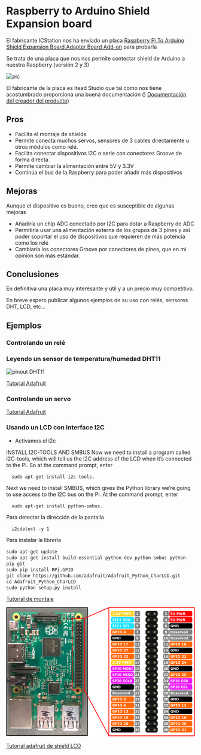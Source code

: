 # Raspberry to Arduino Shield Expansion board

El fabricante ICStation nos ha enviado un placa [Raspberry Pi To Arduino Shield Expansion Board Adapter Board Add-on](http://www.icstation.com/raspberry-arduino-shield-expansion-board-adapter-board-p-5710.html) para probarla

Se trata de una placa que nos nos permite contectar shield de Arduino a nuestra Raspberry (versión 2 y 3)

![pic](http://www.icstation.com/images/big/products/5710_4_8525.jpg)

El fabricante de la placa es Itead Studio que tal como nos tiene acostumbrado proporciona una buena documentación ()
[Documentación del creador del producto](https://www.itead.cc/wiki/RPI_Arduino_Sheild_Add-on_V2.0S))


## Pros

* Facilita el montaje de shields
* Permite conecta muchos servos, sensores de 3 cables directamente u otros módulos como relé.
* Facilita conectar dispositivos I2C o serie con conectores Groove de forma directa.
* Permite cambiar la alimentación entre 5V y 3.3V
* Continúa el bus de la Raspberry para poder añadir más dispositivos

## Mejoras

Aunque el dispositivo es bueno, creo que es susceptible de algunas mejoras
* Añadiría un chip ADC conectado por I2C para dotar a Raspberry de ADC
* Permitiría usar una alimentación externa de los grupos de 3 pines y así poder soportar el uso de dispositivos que requieren de más potencia como los relé
* Cambiaría los conectores Groove por conectores de pines, que en mi opinión son más estándar.

## Conclusiones

En definitiva una placa muy interesante y útil y a un precio muy competitivo.

En breve espero publicar algunos ejemplos de su uso con relés, sensores DHT, LCD, etc...

## Ejemplos

### Controlando un relé

### Leyendo un sensor de temperatura/humedad DHT11

![pinout DHT11](http://domoticx.com/wp-content/uploads/DHT11-Pinout-keyes.jpg)

[Tutorial Adafruit](https://learn.adafruit.com/dht-humidity-sensing-on-raspberry-pi-with-gdocs-logging?view=all)

### Controlando un servo

[Tutorial Adafruit ](https://learn.adafruit.com/adafruits-raspberry-pi-lesson-8-using-a-servo-motor?view=all)

### Usando un LCD con interface I2C


* Activamos el i2c

INSTALL I2C-TOOLS AND SMBUS
Now we need to install a program called I2C-tools, which will tell us the I2C address of the LCD when it’s connected to the Pi. So at the command prompt, enter


      sudo apt-get install i2c-tools.

Next we need to install SMBUS, which gives the Python library we’re going to use access to the I2C bus on the Pi. At the command prompt, enter


      sudo apt-get install python-smbus.


Para detectar la dirección de la pantalla


      i2cdetect -y 1


Para instalar la librería


    sudo apt-get update
    sudo apt-get install build-essential python-dev python-smbus python-pip git
    sudo pip install RPi.GPIO
    git clone https://github.com/adafruit/Adafruit_Python_CharLCD.git
    cd Adafruit_Python_CharLCD
    sudo python setup.py install

[Tutorial de montaje](http://www.circuitbasics.com/raspberry-pi-i2c-lcd-set-up-and-programming/)

![pinout](https://github.com/javacasm/DomoticaOnlineDE/raw/master/Raspberry/images/RP2_Pinout.png)

[Tutorial adafruit de shield LCD](https://learn.adafruit.com/adafruit-16x2-character-lcd-plus-keypad-for-raspberry-pi?view=all)
